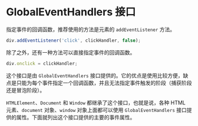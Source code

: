 # GlobalEventHandlers 接口

指定事件的回调函数，推荐使用的方法是元素的 `addEventListener` 方法。

```javascript
div.addEventListener('click', clickHandler, false);
```

除了之外，还有一种方法可以直接指定事件的回调函数。

```javascript
div.onclick = clickHandler;
```

这个接口是由 `GlobalEventHandlers` 接口提供的。它的优点是使用比较方便，缺点是只能为每个事件指定一个回调函数，并且无法指定事件触发的阶段（捕获阶段还是冒泡阶段）。

`HTMLElement`、`Document` 和 `Window` 都继承了这个接口，也就是说，各种 HTML 元素、`document` 对象、`window` 对象上面都可以使用 `GlobalEventHandlers` 接口提供的属性。下面就列出这个接口提供的主要的事件属性。
